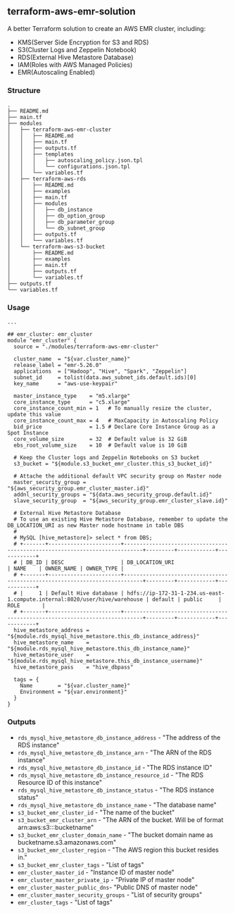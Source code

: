 ## terraform-aws-emr-solution

A better Terraform solution to create an AWS EMR cluster, including:
- KMS(Server Side Encryption for S3 and RDS)
- S3(Cluster Logs and Zeppelin Notebook)
- RDS(External Hive Metastore Database)
- IAM(Roles with AWS Managed Policies)
- EMR(Autoscaling Enabled)

### Structure

```
.
├── README.md
├── main.tf
├── modules
│   ├── terraform-aws-emr-cluster
│   │   ├── README.md
│   │   ├── main.tf
│   │   ├── outputs.tf
│   │   ├── templates
│   │   │   ├── autoscaling_policy.json.tpl
│   │   │   └── configurations.json.tpl
│   │   └── variables.tf
│   ├── terraform-aws-rds
│   │   ├── README.md
│   │   ├── examples
│   │   ├── main.tf
│   │   ├── modules
│   │   │   ├── db_instance
│   │   │   ├── db_option_group
│   │   │   ├── db_parameter_group
│   │   │   └── db_subnet_group
│   │   ├── outputs.tf
│   │   └── variables.tf
│   └── terraform-aws-s3-bucket
│       ├── README.md
│       ├── examples
│       ├── main.tf
│       ├── outputs.tf
│       └── variables.tf
├── outputs.tf
└── variables.tf
```

### Usage

```hcl
...

## emr_cluster: emr_cluster
module "emr_cluster" {
  source = "./modules/terraform-aws-emr-cluster"

  cluster_name  = "${var.cluster_name}"
  release_label = "emr-5.26.0"
  applications  = ["Hadoop", "Hive", "Spark", "Zeppelin"]
  subnet_id     = tolist(data.aws_subnet_ids.default.ids)[0]
  key_name      = "aws-use-keypair"

  master_instance_type    = "m5.xlarge"
  core_instance_type      = "c5.xlarge"
  core_instance_count_min = 1   # To manually resize the cluster, update this value
  core_instance_count_max = 4   # MaxCapacity in Autoscaling Policy
  bid_price               = 1.5 # Declare Core Instance Group as a Spot Instance
  core_volume_size        = 32  # Default value is 32 GiB
  ebs_root_volume_size    = 10  # Default value is 10 GiB

  # Keep the Cluster logs and Zeppelin Notebooks on S3 bucket
  s3_bucket = "${module.s3_bucket_emr_cluster.this_s3_bucket_id}"

  # Attache the additional default VPC security group on Master node
  master_security_group = "${aws_security_group.emr_cluster_master.id}"
  addnl_security_groups = "${data.aws_security_group.default.id}"
  slave_security_group  = "${aws_security_group.emr_cluster_slave.id}"

  # External Hive Metastore Database
  # To use an existing Hive Metastore Database, remember to update the DB_LOCATION_URI as new Master node hostname in table DBS
  #
  # MySQL [hive_metastore]> select * from DBS;
  # +-------+-----------------------+----------------------------------------------------------------------------+---------+------------+------------+
  # | DB_ID | DESC                  | DB_LOCATION_URI                                                            | NAME    | OWNER_NAME | OWNER_TYPE |
  # +-------+-----------------------+----------------------------------------------------------------------------+---------+------------+------------+
  # |     1 | Default Hive database | hdfs://ip-172-31-1-234.us-east-1.compute.internal:8020/user/hive/warehouse | default | public     | ROLE       |
  # +-------+-----------------------+----------------------------------------------------------------------------+---------+------------+------------+
  hive_metastore_address = "${module.rds_mysql_hive_metastore.this_db_instance_address}"
  hive_metastore_name    = "${module.rds_mysql_hive_metastore.this_db_instance_name}"
  hive_metastore_user    = "${module.rds_mysql_hive_metastore.this_db_instance_username}"
  hive_metastore_pass    = "hive_dbpass"

  tags = {
    Name        = "${var.cluster_name}"
    Environment = "${var.environment}"
  }
}
```

### Outputs

- `rds_mysql_hive_metastore_db_instance_address` - "The address of the RDS instance"
- `rds_mysql_hive_metastore_db_instance_arn` - "The ARN of the RDS instance"
- `rds_mysql_hive_metastore_db_instance_id` - "The RDS instance ID"
- `rds_mysql_hive_metastore_db_instance_resource_id` - "The RDS Resource ID of this instance"
- `rds_mysql_hive_metastore_db_instance_status` - "The RDS instance status"
- `rds_mysql_hive_metastore_db_instance_name` - "The database name"
- `s3_bucket_emr_cluster_id` - "The name of the bucket"
- `s3_bucket_emr_cluster_arn` - "The ARN of the bucket. Will be of format arn:aws:s3:::bucketname"
- `s3_bucket_emr_cluster_domain_name` - "The bucket domain name as bucketname.s3.amazonaws.com"
- `s3_bucket_emr_cluster_region` - "The AWS region this bucket resides in."
- `s3_bucket_emr_cluster_tags` - "List of tags"
- `emr_cluster_master_id` - "Instance ID of master node"
- `emr_cluster_master_private_ip` - "Private IP of master node"
- `emr_cluster_master_public_dns`- "Public DNS of master node"
- `emr_cluster_master_security_groups` - "List of security groups"
- `emr_cluster_tags` - "List of tags"
